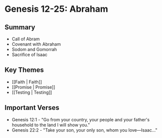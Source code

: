 # Genesis 12-25: Abraham

## Summary
- Call of Abram
- Covenant with Abraham
- Sodom and Gomorrah
- Sacrifice of Isaac

## Key Themes
- [[Faith | Faith]]
- [[Promise | Promise]]
- [[Testing | Testing]]

## Important Verses
- Genesis 12:1 - "Go from your country, your people and your father's household to the land I will show you."
- Genesis 22:2 - "Take your son, your only son, whom you love—Isaac..."
